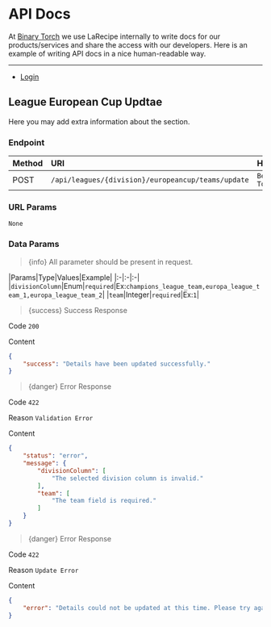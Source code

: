 # API Docs

At [Binary Torch](https://binarytorch.com.my/) we use LaRecipe internally to write docs for our products/services and share the access with our developers. Here is an example of writing API docs in a nice human-readable way.

---

- [Login](#login_social)

<a name="division_european_cup_update"></a>
## League European Cup Updtae

Here you may add extra information about the section.

### Endpoint

|Method|URI|Headers|
|:-|:-|:-|
|POST|`/api/leagues/{division}/europeancup/teams/update`|`Bearer Token`|

### URL Params

```text
None
```

### Data Params

> {info} All parameter should be present in request.

|Params|Type|Values|Example|
|:-|:-|:-|
|`divisionColumn`|Enum|`required`|Ex:`champions_league_team,europa_league_team_1,europa_league_team_2`|
|`team`|Integer|`required`|Ex:`1`|

> {success} Success Response

Code `200`

Content

```json
{
    "success": "Details have been updated successfully."
}
```

> {danger} Error Response

Code `422`

Reason `Validation Error`

Content

```json
{
    "status": "error",
    "message": {
        "divisionColumn": [
            "The selected division column is invalid."
        ],
        "team": [
            "The team field is required."
        ]
    }
}
```

> {danger} Error Response

Code `422`

Reason `Update Error`

Content

```json
{
    "error": "Details could not be updated at this time. Please try again later."
}
```

